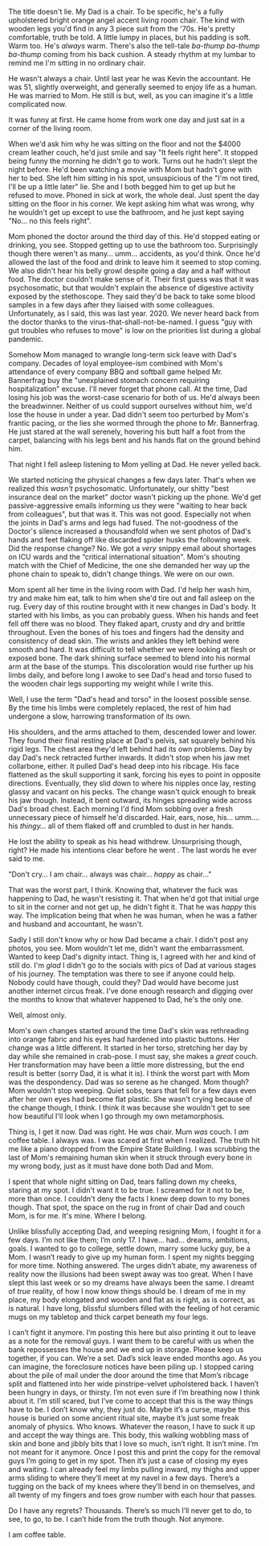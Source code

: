 The title doesn't lie. My Dad is a chair. To be specific, he's a fully upholstered bright orange angel accent living room chair. The kind with wooden legs you'd find in any 3 piece suit from the '70s. He's pretty comfortable, truth be told. A little lumpy in places, but his padding is soft. Warm too. He's *always* warm. There's also the tell-tale *ba-thump ba-thump ba-thump* coming from his back cushion. A steady rhythm at my lumbar to remind me I'm sitting in no ordinary chair.

He wasn't always a chair. Until last year he was Kevin the accountant. He was 51, slightly overweight, and generally seemed to enjoy life as a human. He was married to Mom. He still is but, well, as you can imagine it's a little complicated now.

It was funny at first. He came home from work one day and just sat in a corner of the living room.

When we'd ask him why he was sitting on the floor and not the $4000 cream leather couch, he'd just smile and say "It feels right here". It stopped being funny the morning he didn't go to work. Turns out he hadn't slept the night before. He'd been watching a movie with Mom but hadn't gone with her to bed. She left him sitting in his spot, unsuspicious of the "I'm not tired, I'll be up a little later" lie. She and I both begged him to get up but he refused to move. Phoned in sick at work, the whole deal. Just spent the day sitting on the floor in his corner. We kept asking him what was wrong, why he wouldn't get up except to use the bathroom, and he just kept saying "No… no this feels right".

Mom phoned the doctor around the third day of this. He'd stopped eating or drinking, you see. Stopped getting up to use the bathroom too. Surprisingly though there weren't as many… umm… accidents, as you'd think. Once he'd allowed the last of the food and drink to leave him it seemed to stop coming. We also didn't hear his belly growl despite going a day and a half without food. The doctor couldn't make sense of it. Their first guess was that it was psychosomatic, but that wouldn't explain the absence of digestive activity exposed by the stethoscope. They said they'd be back to take some blood samples in a few days after they liaised with some colleagues. Unfortunately, as I said, this was last year. 2020. We never heard back from the doctor thanks to the virus-that-shall-not-be-named. I guess "guy with gut troubles who refuses to move" is low on the priorities list during a global pandemic.

Somehow Mom managed to wrangle long-term sick leave with Dad's company. Decades of loyal employee-ism combined with Mom's attendance of every company BBQ and softball game helped Mr. Bannerfrag buy the "unexplained stomach concern requiring hospitalization" excuse. I'll never forget that phone call. At the time, Dad losing his job was the worst-case scenario for both of us. He'd always been the breadwinner. Neither of us could support ourselves without him, we'd lose the house in under a year. Dad didn't seem too perturbed by Mom's frantic pacing, or the lies she wormed through the phone to Mr. Bannerfrag. He just stared at the wall serenely, hovering his butt half a foot from the carpet, balancing with his legs bent and his hands flat on the ground behind him.

That night I fell asleep listening to Mom yelling at Dad. He never yelled back.

We started noticing the physical changes a few days later. That's when we realized this *wasn't* psychosomatic. Unfortunately, our shitty "best insurance deal on the market" doctor wasn't picking up the phone. We'd get passive-aggressive emails informing us they were "waiting to hear back from colleagues", but that was it. This was not good. Especially not when the joints in Dad's arms and legs had fused. The not-goodness of the Doctor's silence increased a thousandfold when we sent photos of Dad's hands and feet flaking off like discarded spider husks the following week. Did the response change? No. We got a *very* snippy email about shortages on ICU wards and the “critical international situation". Mom's shouting match with the Chief of Medicine, the one she demanded her way up the phone chain to speak to, didn't change things. We were on our own.

Mom spent all her time in the living room with Dad. I'd help her wash him, try and make him eat, talk to him when she'd tire out and fall asleep on the rug. Every day of this routine brought with it new changes in Dad's body. It started with his limbs, as you can probably guess. When his hands and feet fell off there was no blood. They flaked apart, crusty and dry and brittle throughout. Even the bones of his toes and fingers had the density and consistency of dead skin. The wrists and ankles they left behind were smooth and hard. It was difficult to tell whether we were looking at flesh or exposed bone. The dark shining surface seemed to blend into his normal arm at the base of the stumps. This discoloration would rise further up his limbs daily, and before long I awoke to see Dad's head and torso fused to the wooden chair legs supporting my weight while I write this.

Well, I use the term "Dad's head and torso" in the loosest possible sense. By the time his limbs were completely replaced, the rest of him had undergone a slow, harrowing transformation of its own.

His shoulders, and the arms attached to them, descended lower and lower. They found their final resting place at Dad's pelvis, sat squarely behind his rigid legs. The chest area they'd left behind had its own problems. Day by day Dad's neck retracted further inwards. It didn't stop when his jaw met collarbone, either. It pulled Dad's head deep into his ribcage. His face flattened as the skull supporting it sank, forcing his eyes to point in opposite directions. Eventually, they slid down to where his nipples once lay, resting glassy and vacant on his pecks. The change wasn't quick enough to break his jaw though. Instead, it bent outward, its hinges spreading wide across Dad's broad chest. Each morning I'd find Mom sobbing over a fresh unnecessary piece of himself he'd discarded. Hair, ears, nose, his… umm…. his *thingy…* all of them flaked off and crumbled to dust in her hands.

He lost the ability to speak as his head withdrew. Unsurprising though, right? He made his intentions clear before he went . The last words he ever said to me.

"Don't cry… I am chair… always was chair… *happy* as chair…"

That was the worst part, I think. Knowing that, whatever the fuck was happening to Dad, he wasn't resisting it. That when he'd got that initial urge to sit in the corner and not get up, he didn't fight it. That he was *happy* this way. The implication being that when he was human, when he was a father and husband and accountant, he wasn't.

Sadly I still don't know why or how Dad became a chair. I didn't post any photos, you see. Mom wouldn't let me, didn't want the embarrassment. Wanted to keep Dad's dignity intact. Thing is, I agreed with her and kind of still do. I'm *glad* I didn't go to the socials with pics of Dad at various stages of his journey. The temptation was there to see if anyone could help. Nobody could have though, could they? Dad would have become just another internet circus freak. I've done enough research and digging over the months to know that whatever happened to Dad, he's the only one.

Well, almost only.

Mom's own changes started around the time Dad's skin was rethreading into orange fabric and his eyes had hardened into plastic buttons. Her change was a little different. It started in her torso, stretching her day by day while she remained in crab-pose. I must say, she makes a *great* couch. Her transformation may have been a little more distressing, but the end result is better (sorry Dad, it is what it is). I think the worst part with Mom was the despondency. Dad was so serene as he changed. Mom though? Mom wouldn't stop weeping. Quiet sobs, tears that fell for a few days even after her own eyes had become flat plastic. She wasn't crying because of the change though, I think. I think it was because she wouldn't get to see how beautiful I'll look when I go through my own metamorphosis.

Thing is, I get it now. Dad was right. He *was* chair. Mum *was* couch. I *am* coffee table. I always was. I was scared at first when I realized. The truth hit me like a piano dropped from the Empire State Building. I was scrubbing the last of Mom's remaining human skin when it struck through every bone in my wrong body, just as it must have done both Dad and Mom.

I spent that whole night sitting on Dad, tears falling down my cheeks, staring at my spot. I didn't want it to be true. I screamed for it not to be, more than once. I couldn't deny the facts I knew deep down to my bones though. That spot, the space on the rug in front of chair Dad and couch Mom, is for me. It's mine. Where I belong.

Unlike blissfully accepting Dad, and weeping resigning Mom, I fought it for a few days. I’m not like them; I’m only 17. I have… had... dreams, ambitions, goals. I wanted to go to college, settle down, marry some lucky guy, be a Mom. I wasn’t ready to give up my human form. I spent my nights begging for more time. Nothing answered. The urges didn’t abate, my awareness of reality now the illusions had been swept away was too great. When I have slept this last week or so my dreams have always been the same. I dreamt of *true* reality, of how I now know things should be. I dream of me in my place, my body elongated and wooden and flat as is right, as is correct, as is natural. I have long, blissful slumbers filled with the feeling of hot ceramic mugs on my tabletop and thick carpet beneath my four legs.

I can’t fight it anymore. I’m posting this here but also printing it out to leave as a note for the removal guys. I want them to be careful with us when the bank repossesses the house and we end up in storage. Please keep us together, if you can. We’re a set. Dad’s sick leave ended months ago. As you can imagine, the foreclosure notices have been piling up. I stopped caring about the pile of mail under the door around the time that Mom’s ribcage split and flattened into her wide pinstripe-velvet upholstered back. I haven’t been hungry in days, or thirsty. I’m not even sure if I’m breathing now I think about it. I’m still scared, but I’ve come to accept that this is the way things have to be. I don’t know why, they just do. Maybe it’s a curse, maybe this house is buried on some ancient ritual site, maybe it’s just some freak anomaly of physics. Who knows. Whatever the reason, I have to suck it up and accept the way things are. This body, this walking wobbling mass of skin and bone and jibbly bits that I love so much, isn’t right. It isn’t mine. I’m not meant for it anymore. Once I post this and print the copy for the removal guys I’m going to get in my spot. Then it’s just a case of closing my eyes and waiting. I can already feel my limbs pulling inward, my thighs and upper arms sliding to where they’ll meet at my navel in a few days. There’s a tugging on the back of my knees where they’ll bend in on themselves, and all twenty of my fingers and toes grow number with each hour that passes.

Do I have any regrets? Thousands. There’s so much I’ll never get to do, to see, to go, to be. I can’t hide from the truth though. Not anymore.

I am coffee table.